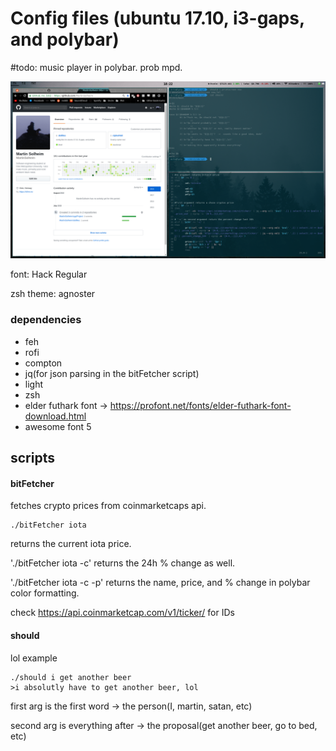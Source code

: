 # Config files (ubuntu 17.10, i3-gaps, and polybar)
#todo: music player in polybar. prob mpd.

![screen shot](https://raw.githubusercontent.com/MartinSolheim/dotfiles/master/scrnsht2018-2.png)

font: Hack Regular

zsh theme: agnoster

### dependencies
- feh 
- rofi
- compton
- jq(for json parsing in the bitFetcher script)
- light
- zsh
- elder futhark font -> https://profont.net/fonts/elder-futhark-font-download.html
- awesome font 5


## scripts
#### bitFetcher
fetches crypto prices from coinmarketcaps api.
```
./bitFetcher iota
```
returns the current iota price.


'./bitFetcher iota -c' returns the 24h % change as well. 

'./bitFetcher iota -c -p' returns the name, price, and % change in polybar color formatting.

check https://api.coinmarketcap.com/v1/ticker/ for IDs

#### should
lol
example
```
./should i get another beer
>i absolutly have to get another beer, lol
```
first arg is the first word -> the person(I, martin, satan, etc)

second arg is everything after -> the proposal(get another beer, go to bed, etc)
